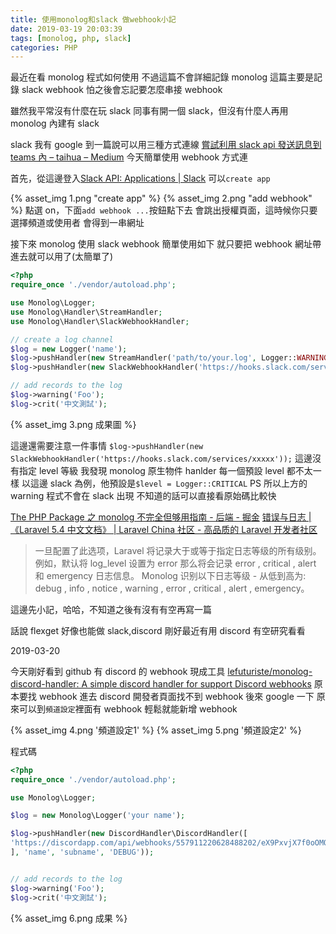 ```yaml
---
title: 使用monolog和slack 做webhook小記
date: 2019-03-19 20:03:39
tags: [monolog, php, slack]
categories: PHP
---
```


最近在看 monolog 程式如何使用
不過這篇不會詳細記錄 monolog
這篇主要是記錄 slack webhook
怕之後會忘記要怎麼串接 webhook

<!--more-->

雖然我平常沒有什麼在玩 slack
同事有開一個 slack，但沒有什麼人再用
monolog 內建有 slack

slack 我有 google 到一篇說可以用三種方式連線
[嘗試利用 slack api 發送訊息到 teams 內 – taihua – Medium](https://medium.com/@taihua/slack-api-%E5%98%97%E8%A9%A6%E7%99%BC%E9%80%81%E8%A8%8A%E6%81%AF%E5%88%B0team%E5%85%A7-6d88070cacd5)
今天簡單使用 webhook 方式連

首先，從這邊登入[Slack API: Applications | Slack](https://api.slack.com/apps?new_app=1)
可以`create app`

{% asset_img 1.png "create app" %}
{% asset_img 2.png "add webhook" %}
點選 on，下面`add webhook ...`按鈕點下去
會跳出授權頁面，這時候你只要選擇頻道或使用者
會得到一串網址

接下來 monolog 使用 slack webhook
簡單使用如下
就只要把 webhook 網址帶進去就可以用了(太簡單了)

```php main.php
<?php
require_once './vendor/autoload.php';

use Monolog\Logger;
use Monolog\Handler\StreamHandler;
use Monolog\Handler\SlackWebhookHandler;

// create a log channel
$log = new Logger('name');
$log->pushHandler(new StreamHandler('path/to/your.log', Logger::WARNING));
$log->pushHandler(new SlackWebhookHandler('https://hooks.slack.com/services/xxxxx'));

// add records to the log
$log->warning('Foo');
$log->crit('中文測試');
```

{% asset_img 3.png 成果圖 %}

這邊還需要注意一件事情
`$log->pushHandler(new SlackWebhookHandler('https://hooks.slack.com/services/xxxxx'));`
這邊沒有指定 level 等級
我發現 monolog 原生物件 hanlder 每一個預設 level 都不太一樣
以這邊 slack 為例，他預設是`$level = Logger::CRITICAL`
PS 所以上方的 warning 程式不會在 slack 出現
不知道的話可以直接看原始碼比較快

[The PHP Package 之 monolog 不完全但够用指南 - 后端 - 掘金](https://juejin.im/entry/574f072d49830c00584680de)
[错误与日志 | 《Laravel 5.4 中文文档》 | Laravel China 社区 - 高品质的 Laravel 开发者社区](https://learnku.com/docs/laravel/5.4/errors/1249)

> 一旦配置了此选项，Laravel 将记录大于或等于指定日志等级的所有级别。例如，默认将 log_level 设置为 error 那么将会记录 error , critical , alert 和 emergency 日志信息。
> Monolog 识别以下日志等级 - 从低到高为: debug , info , notice , warning , error , critical , alert , emergency。

這邊先小記，哈哈，不知道之後有沒有有空再寫一篇

話說 flexget 好像也能做 slack,discord
剛好最近有用 discord
有空研究看看

2019-03-20

今天剛好看到 github 有 discord 的 webhook 現成工具
[lefuturiste/monolog-discord-handler: A simple discord handler for support Discord webhooks](https://github.com/lefuturiste/monolog-discord-handler)
原本要找 webhook
進去 discord 開發者頁面找不到 webhook
後來 google 一下
原來可以到`頻道設定`裡面有 webhook
輕鬆就能新增 webhook

{% asset_img 4.png '頻道設定1' %}
{% asset_img 5.png '頻道設定2' %}

程式碼

```php discord.php
<?php
require_once './vendor/autoload.php';

use Monolog\Logger;

$log = new Monolog\Logger('your name');

$log->pushHandler(new DiscordHandler\DiscordHandler([
'https://discordapp.com/api/webhooks/557911220628488202/eX9PxvjX7f0oOMQJe7cpy5yqhFa5UB8O7QrOq5aVILBOee9Uo1TFmUosGpokR9Q1WbxF'
], 'name', 'subname', 'DEBUG'));


// add records to the log
$log->warning('Foo');
$log->crit('中文測試');
```

{% asset_img 6.png 成果 %}
